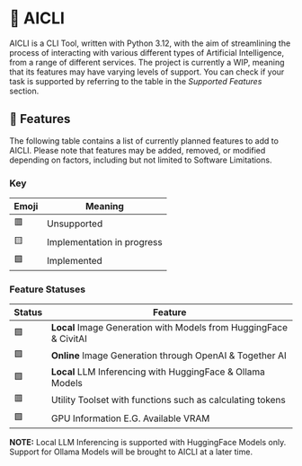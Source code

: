 # 🦾 AICLI

AICLI is a CLI Tool, written with Python 3.12, with the aim of streamlining
the process of interacting with various different types of Artificial Intelligence,
from a range of different services. The project is currently a WIP, meaning that
its features may have varying levels of support. You can check if your task is
supported by referring to the table in the *Supported Features* section.

## 🤔 Features

The following table contains a list of currently planned features to add to AICLI.
Please note that features may be added, removed, or modified depending on factors,
including but not limited to Software Limitations.

### Key

| Emoji | Meaning                     |
|-------|-----------------------------|
| 🟥    | Unsupported                 |
| 🟨    | Implementation in progress  |
| 🟩    | Implemented                 |

### Feature Statuses

| Status | Feature                                                           |
|--------|-------------------------------------------------------------------|
| 🟩     | **Local** Image Generation with Models from HuggingFace & CivitAI |
| 🟩     | **Online** Image Generation through OpenAI & Together AI          |
| 🟩     | **Local** LLM Inferencing with HuggingFace & Ollama Models        |
| 🟥     | Utility Toolset with functions such as calculating tokens         |
| 🟩     | GPU Information E.G. Available VRAM                               |

**NOTE:** Local LLM Inferencing is supported with HuggingFace Models only.
Support for Ollama Models will be brought to AICLI at a later time.